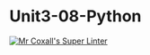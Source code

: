 # Unit3-08-Python
[![Mr Coxall's Super Linter](https://github.com/ICS3U-Programming-Aaron-R-V-K/Unit3-08-Python/workflows/Mr%20Coxall's%20Super%20Linter/badge.svg)](https://github.com/ICS3U-Programming-Aaron-R-V-K/Unit3-08-Python/actions/)
